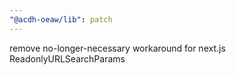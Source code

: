 ```yaml
---
"@acdh-oeaw/lib": patch
---
```


remove no-longer-necessary workaround for next.js ReadonlyURLSearchParams
